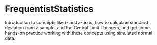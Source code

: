 # FrequentistStatistics
Introduction to concepts like t- and z-tests, how to calculate standard deviation from a sample, and the Central Limit Theorem, and get some hands-on practice working with these concepts using simulated normal data.
